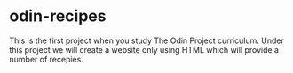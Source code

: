 # odin-recipes

This is the first project when you study The Odin Project curriculum.
Under this project we will create a website only using HTML which will provide a number of recepies.
